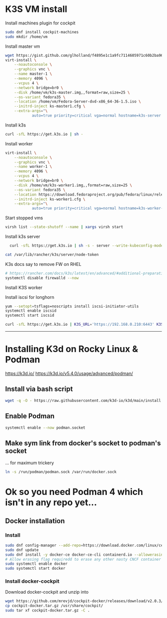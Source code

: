 # K3S VM install

Install machines plugin for cockpit

```bash
sudo dnf install cockpit-machines
sudo mkdir /home/vm
```

Install master vm

```bash
wget https://gist.github.com/glholland/f4895e1c1a9fc7114605971c60b2ba96 -O ks-master1.cfg
virt-install \
    --noautoconsole \
	--graphics vnc \
    --name master-1 \
    --memory 4096 \
    --vcpus 4 \
    --network bridge=br0 \
    --disk /home/vm/k3s-master.img,,format=raw,size=25 \
    --os-variant fedora35 \
    --location /home/vm/Fedora-Server-dvd-x86_64-36-1.5.iso \
    --initrd-inject ks-master1.cfg \
    --extra-args="\
            auto=true priority=critical vga=normal hostname=k3s-server inst.ks=file:/ks-master1.cfg"
```

Install k3s

```bash
curl -sfL https://get.k3s.io | sh -
```

Install worker

```bash
virt-install \
    --noautoconsole \
	--graphics vnc \
    --name worker-1 \
    --memory 4096 \
    --vcpus 4 \
    --network bridge=br0 \
    --disk /home/vm/k3s-worker1.img,,format=raw,size=25 \
    --os-variant fedora35 \
    --location https://download.fedoraproject.org/pub/fedora/linux/releases/36/Server/x86_64/os/ \
    --initrd-inject ks-worker1.cfg \
    --extra-args="\
            auto=true priority=critical vga=normal hostname=k3s-worker-1 inst.ks=file:/ks-worker1.cfg"
```

Start stopped vms

```bash
virsh list --state-shutoff --name | xargs virsh start
```

Install k3s server

```bash
  curl -sfL https://get.k3s.io | sh -s - server --write-kubeconfig-mode '0644' --node-taint 'node-role.kubernetes.io/master=true:NoSchedule' --disable 'traefik' --kube-controller-manager-arg 'bind-address=0.0.0.0' --kube-controller-manager-arg 'address=0.0.0.0' --kube-proxy-arg 'metrics-bind-address=0.0.0.0' --kube-scheduler-arg 'bind-address=0.0.0.0' --kube-scheduler-arg 'address=0.0.0.0'

cat /var/lib/rancher/k3s/server/node-token
```

K3s docs say to remove FW on RHEL

```bash
# https://rancher.com/docs/k3s/latest/en/advanced/#additional-preparation-for-red-hat-centos-enterprise-linux
systemctl disable firewalld --now
```

Install K3S worker

Install iscsi for longhorn

```bash
yum --setopt=tsflags=noscripts install iscsi-initiator-utils
systemctl enable iscsid
systemctl start iscsid
```

```bash
curl -sfL https://get.k3s.io | K3S_URL='https://192.168.0.210:6443' K3S_TOKEN="" sh -s - agent --disable 'traefik' --node-label 'node_type=worker'
```

---

# Installing K3d on Rocky Linux & Podman

https://k3d.io/
https://k3d.io/v5.4.0/usage/advanced/podman/

## Install via bash script

```bash
wget -q -O - https://raw.githubusercontent.com/k3d-io/k3d/main/install.sh | bash
```

## Enable Podman

```bash
systemctl enable --now podman.socket
```

## Make sym link from docker's socket to podman's socket

... for maximum trickery

```bash
ln -s /run/podman/podman.sock /var/run/docker.sock
```

# Ok so you need Podman 4 which isn't in any repo yet...

## Docker installation

### Install

```bash
sudo dnf config-manager --add-repo=https://download.docker.com/linux/centos/docker-ce.repo
sudo dnf update
sudo dnf install -y docker-ce docker-ce-cli containerd.io --allowerasing
# Allow erasing flag requiredd to erase any other nasty CNCF container managing technologies (ew...)
sudo systemctl enable docker
sudo systemctl start docker
```

### Install docker-cockpit

Download docker-cockpit and unzip into

```bash
wget https://github.com/mrevjd/cockpit-docker/releases/download/v2.0.3/cockpit-docker.tar.gz
cp cockpit-docker.tar.gz /usr/share/cockpit/
sudo tar xf cockpit-docker.tar.gz -C .
```
